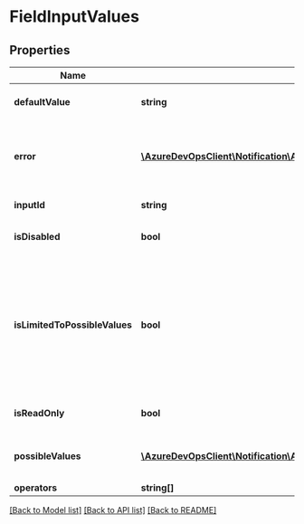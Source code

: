 # FieldInputValues

## Properties
Name | Type | Description | Notes
------------ | ------------- | ------------- | -------------
**defaultValue** | **string** | The default value to use for this input | [optional] 
**error** | [**\AzureDevOpsClient\Notification\AzureDevOpsClient\Notification\Model\InputValuesError**](InputValuesError.md) | Errors encountered while computing dynamic values. | [optional] 
**inputId** | **string** | The id of the input | [optional] 
**isDisabled** | **bool** | Should this input be disabled | [optional] 
**isLimitedToPossibleValues** | **bool** | Should the value be restricted to one of the values in the PossibleValues (True) or are the values in PossibleValues just a suggestion (False) | [optional] 
**isReadOnly** | **bool** | Should this input be made read-only | [optional] 
**possibleValues** | [**\AzureDevOpsClient\Notification\AzureDevOpsClient\Notification\Model\InputValue[]**](InputValue.md) | Possible values that this input can take | [optional] 
**operators** | **string[]** |  | [optional] 

[[Back to Model list]](../README.md#documentation-for-models) [[Back to API list]](../README.md#documentation-for-api-endpoints) [[Back to README]](../README.md)


